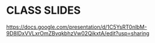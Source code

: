 # CLASS SLIDES
https://docs.google.com/presentation/d/1C5YsRT0nlbM-9D8IDxVVLxrOmZBvqkbhzVw02QikxtA/edit?usp=sharing